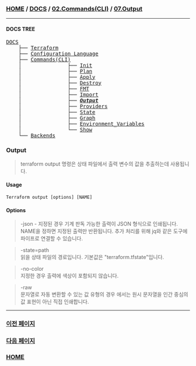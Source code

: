 ### [HOME](https://github.com/MZCMSC/Terraform/blob/main/README.md) / [DOCS](https://github.com/MZCMSC/Terraform/blob/main/DOCS/README.md) / [02.Commands(CLI)](https://github.com/MZCMSC/Terraform/blob/main/DOCS/02_Commands(CLI)/README.md) / [07.Output](https://github.com/MZCMSC/Terraform/blob/main/DOCS/02_Commands(CLI)/07_Output/README.md)

---

#### DOCS TREE

<pre>
<a href = "https://github.com/MZCMSC/Terraform/blob/main/DOCS/README.md">DOCS</a>
    ├── <a href = "https://github.com/MZCMSC/Terraform/blob/main/DOCS/00_Terraform/README.md">Terraform</a>
    ├── <a href = "https://github.com/MZCMSC/Terraform/blob/main/DOCS/01_Configuration_Language/README.md">Configuration Language</a>
    ├── <a href ="https://github.com/MZCMSC/Terraform/blob/main/DOCS/02_Commands(CLI)/README.md">Commands(CLI)</a>
    │               ├── <a href = "https://github.com/MZCMSC/Terraform/blob/main/DOCS/02_Commands(CLI)/01_Init/README.md">Init</a>
    │               ├── <a href = "https://github.com/MZCMSC/Terraform/blob/main/DOCS/02_Commands(CLI)/02_Plan/README.md">Plan</a>
    │               ├── <a href = "https://github.com/MZCMSC/Terraform/blob/main/DOCS/02_Commands(CLI)/03_Apply/README.md">Apply</a>
    │               ├── <a href = "https://github.com/MZCMSC/Terraform/blob/main/DOCS/02_Commands(CLI)/04_Destroy/README.md">Destroy</a>
    │               ├── <a href = "https://github.com/MZCMSC/Terraform/blob/main/DOCS/02_Commands(CLI)/05_FMT/README.md">FMT</a>
    │               ├── <a href = "https://github.com/MZCMSC/Terraform/blob/main/DOCS/02_Commands(CLI)/06_Import/README.md">Import</a>
    │               ├── <i><b><a href = "https://github.com/MZCMSC/Terraform/blob/main/DOCS/02_Commands(CLI)/07_Output/README.md">Output</a></b></i>
    │               ├── <a href = "https://github.com/MZCMSC/Terraform/blob/main/DOCS/02_Commands(CLI)/08_Providers/README.md">Providers</a>
    │               ├── <a href = "https://github.com/MZCMSC/Terraform/blob/main/DOCS/02_Commands(CLI)/09_State/README.md">State</a>
    │               ├── <a href = "https://github.com/MZCMSC/Terraform/blob/main/DOCS/02_Commands(CLI)/10_Graph/README.md">Graph</a>
    │               ├── <a href = "https://github.com/MZCMSC/Terraform/blob/main/DOCS/02_Commands(CLI)/11_Environment_Variables/README.md">Environment_Variables</a>
    │               └── <a href = "https://github.com/MZCMSC/Terraform/blob/main/DOCS/02_Commands(CLI)/12_Show/README.md">Show</a>
    └── <a href = "https://github.com/MZCMSC/Terraform/blob/main/DOCS/03_Backends/README.md">Backends</a>
</pre>

### Output

> terraform output 명령은 상태 파일에서 출력 변수의 값을 추출하는데 사용됩니다.

#### Usage

```
Terraform output [options] [NAME]
```

#### Options

> -json - 지정된 경우 기계 판독 가능한 출력이 JSON 형식으로 인쇄됩니다. NAME을 정하면 지정된 출력만 반환됩니다. 추가 처리를 위해 jq와 같은 도구에 파이프로 연결할 수 있습니다.

> -state=path  
> 읽을 상태 파일의 경로입니다. 기본값은 "terraform.tfstate"입니다.

> -no-color  
> 지정한 경우 출력에 색상이 포함되지 않습니다.

> -raw  
> 문자열로 자동 변환할 수 있는 값 유형의 경우 에서는 원시 문자열을 인간 중심의 값 표현이 아닌 직접 인쇄합니다.

---

### [이전 페이지](https://github.com/MZCMSC/Terraform/blob/main/DOCS/02_Commands(CLI)/06_Import/README.md)

### [다음 페이지](https://github.com/MZCMSC/Terraform/blob/main/DOCS/02_Commands(CLI)/08_Providers/README.md)

### [HOME](https://github.com/MZCMSC/Terraform/blob/main/README.md)
